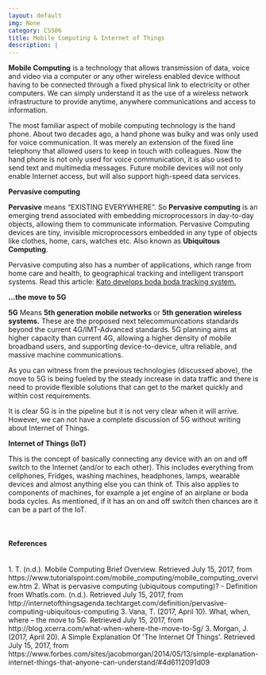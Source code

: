 ```yaml
---
layout: default
img: None
category: CS506
title: Mobile Computing & Internet of Things
description: |
---
```

<strong>Mobile Computing</strong> is a technology that allows transmission of data, voice and video via a computer or any other wireless enabled device without having to be connected through a fixed physical link to electricity or other computers. We can simply understand it as the use of a wireless network infrastructure to provide anytime, anywhere communications and access to information.
<p>The most familiar aspect of mobile computing technology is the hand phone. About two decades ago, a hand phone was bulky and was only used for voice communication. It was merely an extension of the fixed line telephony that allowed users to keep in touch with colleagues. Now the hand phone is not only used for voice communication, it is also used to send text and multimedia messages. Future mobile devices will not only enable Internet access, but will also support high-speed data services.</p>
<p><strong>Pervasive computing</strong></p>
<p><strong>Pervasive</strong> means “EXISTING EVERYWHERE”. So <strong>Pervasive computing</strong> is an emerging trend associated with embedding microprocessors in day-to-day objects, allowing them to communicate information. Pervasive Computing devices are tiny, invisible microprocessors embedded in any type of objects like clothes, home, cars, watches etc. Also known as <strong>Ubiquitous Computing</strong>.
</p>
<p>Pervasive computing also has a number of applications, which range from home care and health, to geographical tracking and intelligent transport systems. Read this article: <a href="http://www.newvision.co.ug/new_vision/news/1426611/kato-develops-boda-boda-tracking" target="_blank">Kato develops boda boda tracking system.</a></p>
<p><strong>...the move to 5G </strong></p>
<p><strong>5G</strong> Means <strong>5th generation mobile networks </strong>or <strong>5th generation wireless systems.</strong> These are the proposed next telecommunications standards beyond the current 4G/IMT-Advanced standards.
5G planning aims at higher capacity than current 4G, allowing a higher density of mobile broadband users, and supporting device-to-device, ultra reliable, and massive machine communications.</p>
<p>As you can witness from the previous technologies (discussed above), the move to 5G is being fueled by the steady increase in data traffic and there is need to provide flexible solutions that can get to the  market quickly and within cost requirements.</p>
<p>It is clear 5G is in the pipeline but it is not very clear when it will arrive. However, we can not have a complete discussion of 5G without writing about Internet of Things.</p>
<p><strong>Internet of Things (IoT)</strong></p>
<p>This is the concept of basically connecting any device with an on and off switch to the Internet (and/or to each other). This includes everything from cellphones, Fridges, washing machines, headphones, lamps, wearable devices and almost anything else you can think of.  This also applies to components of machines, for example a jet engine of an airplane or boda boda cycles. As mentioned, if it has an on and off switch then chances are it can be a part of the IoT. </p>

<br/>
<h4>References</h4>
<br/>
1. T. (n.d.). Mobile Computing Brief Overview. Retrieved July 15, 2017, from https://www.tutorialspoint.com/mobile_computing/mobile_computing_overview.htm  
2. What is pervasive computing (ubiquitous computing)? - Definition from WhatIs.com. (n.d.). Retrieved July 15, 2017, from http://internetofthingsagenda.techtarget.com/definition/pervasive-computing-ubiquitous-computing   
3. Vana, T. (2017, April 10). What, when, where – the move to 5G. Retrieved July 15, 2017, from http://blog.xcerra.com/what-when-where-the-move-to-5g/  
3. Morgan, J. (2017, April 20). A Simple Explanation Of 'The Internet Of Things'. Retrieved July 15, 2017, from https://www.forbes.com/sites/jacobmorgan/2014/05/13/simple-explanation-internet-things-that-anyone-can-understand/#4d6112091d09